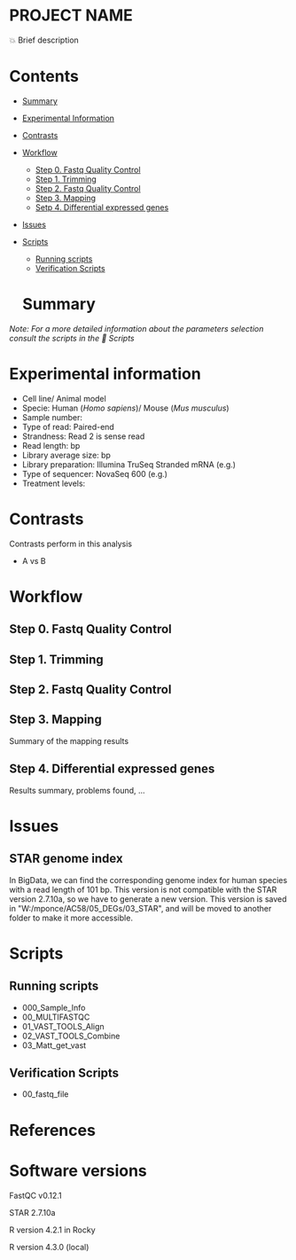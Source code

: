 # PROJECT NAME

:collision: Brief description

# Contents

- [Summary](#summary)
- [Experimental Information](#experimental-information)
- [Contrasts](#contrasts)
- [Workflow](#)
    - [Step 0. Fastq Quality Control](#step-0-fastq-quality-control)
    - [Step 1. Trimming](#step-1-trimming)
    - [Step 2. Fastq Quality Control](#step-2-fastq-quality-control)
    - [Step 3. Mapping](#step-3-mapping)
    - [Setp 4. Differential expressed genes](#step-4-differential-expressed-genes)
- [Issues](#issues)
- [Scripts](#scripts)
    - [Running scripts](#running-scripts)
    - [Verification Scripts](#verification-scripts)
    
    # Summary 

*Note: For a more detailed information about the parameters selection consult the scripts in the :open_file_folder: Scripts*

# Experimental information
- Cell line/ Animal model 
- Specie: Human (*Homo sapiens*)/ Mouse (*Mus musculus*)
- Sample number: 
- Type of read: Paired-end
- Strandness: Read 2 is sense read
- Read length:  bp
- Library average size:  bp
- Library preparation: Illumina TruSeq Stranded mRNA (e.g.)
- Type of sequencer: NovaSeq 600 (e.g.)
- Treatment levels: 

# Contrasts

Contrasts perform in this analysis
- A vs B


# Workflow

## Step 0. Fastq Quality Control


## Step 1. Trimming

## Step 2. Fastq Quality Control



## Step 3. Mapping

Summary of the mapping results

## Step 4. Differential expressed genes

Results summary, problems found, ...

# Issues

## STAR genome index

In BigData, we can find the corresponding genome index for human species with a read length of 101 bp. This version is not compatible with the STAR version 2.7.10a, so we have to generate a new version. This version is saved in "W:/mponce/AC58/05_DEGs/03_STAR", and will be moved to another folder to make it more accessible.

# Scripts

## Running scripts

- 000_Sample_Info
- 00_MULTIFASTQC
- 01_VAST_TOOLS_Align
- 02_VAST_TOOLS_Combine
- 03_Matt_get_vast

## Verification Scripts

- 00_fastq_file


# References

# Software versions 

FastQC v0.12.1

STAR 2.7.10a

R version 4.2.1 in Rocky

R version 4.3.0 (local)